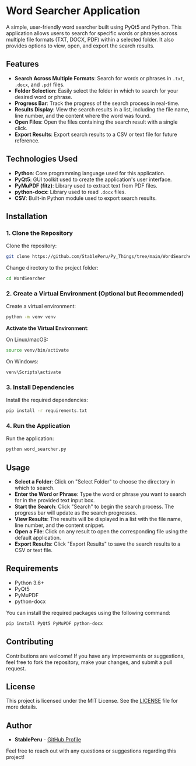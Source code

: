 # Word Searcher Application

A simple, user-friendly word searcher built using PyQt5 and Python. This application allows users to search for specific words or phrases across multiple file formats (TXT, DOCX, PDF) within a selected folder. It also provides options to view, open, and export the search results.

## Features

- **Search Across Multiple Formats**: Search for words or phrases in `.txt`, `.docx`, and `.pdf` files.
- **Folder Selection**: Easily select the folder in which to search for your desired word or phrase.
- **Progress Bar**: Track the progress of the search process in real-time.
- **Results Display**: View the search results in a list, including the file name, line number, and the content where the word was found.
- **Open Files**: Open the files containing the search result with a single click.
- **Export Results**: Export search results to a CSV or text file for future reference.

## Technologies Used

- **Python**: Core programming language used for this application.
- **PyQt5**: GUI toolkit used to create the application's user interface.
- **PyMuPDF (fitz)**: Library used to extract text from PDF files.
- **python-docx**: Library used to read `.docx` files.
- **CSV**: Built-in Python module used to export search results.

## Installation

### 1. Clone the Repository

Clone the repository:

```sh
git clone https://github.com/StablePeru/Py_Things/tree/main/WordSearcher.git
```

Change directory to the project folder:

```sh
cd WordSearcher
```

### 2. Create a Virtual Environment (Optional but Recommended)

Create a virtual environment:

```sh
python -m venv venv
```

**Activate the Virtual Environment**:

On Linux/macOS:
```sh
source venv/bin/activate
```

On Windows:
```sh
venv\Scripts\activate
```

### 3. Install Dependencies

Install the required dependencies:

```sh
pip install -r requirements.txt
```

### 4. Run the Application

Run the application:

```sh
python word_searcher.py
```

## Usage

- **Select a Folder**: Click on "Select Folder" to choose the directory in which to search.
- **Enter the Word or Phrase**: Type the word or phrase you want to search for in the provided text input box.
- **Start the Search**: Click "Search" to begin the search process. The progress bar will update as the search progresses.
- **View Results**: The results will be displayed in a list with the file name, line number, and the content snippet.
- **Open a File**: Click on any result to open the corresponding file using the default application.
- **Export Results**: Click "Export Results" to save the search results to a CSV or text file.

## Requirements

- Python 3.6+
- PyQt5
- PyMuPDF
- python-docx

You can install the required packages using the following command:

```sh
pip install PyQt5 PyMuPDF python-docx
```

## Contributing

Contributions are welcome! If you have any improvements or suggestions, feel free to fork the repository, make your changes, and submit a pull request.

## License

This project is licensed under the MIT License. See the [LICENSE](LICENSE) file for more details.

## Author

- **StablePeru** - [GitHub Profile](https://github.com/StablePeru)

Feel free to reach out with any questions or suggestions regarding this project!

